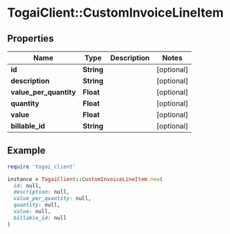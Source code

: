 # TogaiClient::CustomInvoiceLineItem

## Properties

| Name | Type | Description | Notes |
| ---- | ---- | ----------- | ----- |
| **id** | **String** |  | [optional] |
| **description** | **String** |  | [optional] |
| **value_per_quantity** | **Float** |  | [optional] |
| **quantity** | **Float** |  | [optional] |
| **value** | **Float** |  | [optional] |
| **billable_id** | **String** |  | [optional] |

## Example

```ruby
require 'togai_client'

instance = TogaiClient::CustomInvoiceLineItem.new(
  id: null,
  description: null,
  value_per_quantity: null,
  quantity: null,
  value: null,
  billable_id: null
)
```

